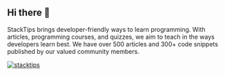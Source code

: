 ## Hi there 👋
<p align="left">StackTips brings developer-friendly ways to learn programming. With articles, programming courses, and quizzes, we aim to teach in the ways developers learn best. We have over 500 articles and 300+ code snippets published by our valued community members.</h3>

<p><a href="https://twitter.com/stacktips" target="blank"><img src="https://img.shields.io/twitter/follow/stacktips?logo=twitter&style=for-the-badge" alt="stacktips" /></a>
</p>
